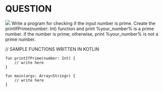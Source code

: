 # QUESTION
<img src="https://ucarecdn.com/57a56f37-f363-45ab-8c25-f273d38a3056/" />
Write a program for checking if the input number is prime. Create the printIfPrime(number: Int) function and print %your_number% is a prime number. if the number is prime; otherwise, print %your_number% is not a prime number.

// SAMPLE FUNCTIONS WRITTEN IN KOTLIN

```
fun printIfPrime(number: Int) {
    // write here
}
```

```
fun main(args: Array<String>) {
    // write here
}
```
